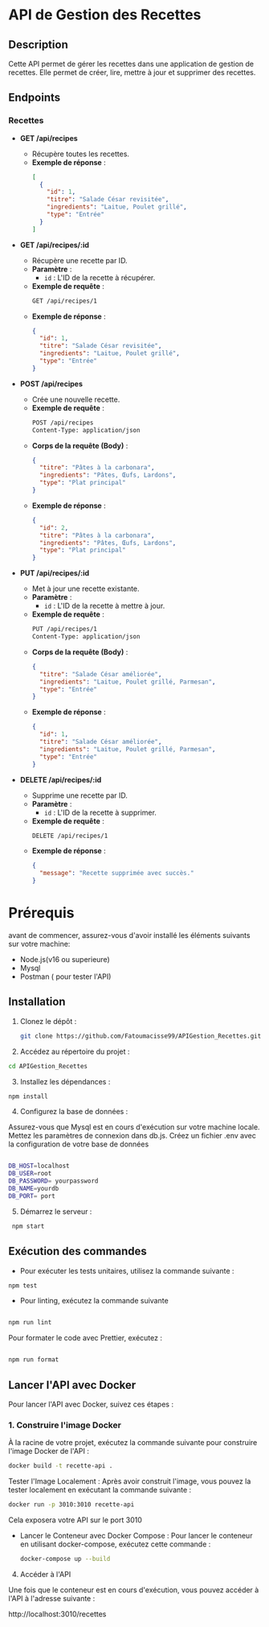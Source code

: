 

# API de Gestion des Recettes

## Description

Cette API permet de gérer les recettes dans une application de gestion de recettes. Elle permet de créer, lire, mettre à jour et supprimer des recettes.

## Endpoints

### Recettes

- **GET /api/recipes**
  - Récupère toutes les recettes.
  - **Exemple de réponse** :
    ```json
    [
      {
        "id": 1,
        "titre": "Salade César revisitée",
        "ingredients": "Laitue, Poulet grillé",
        "type": "Entrée"
      }
    ]
    ```

- **GET /api/recipes/:id**
  - Récupère une recette par ID.
  - **Paramètre** :
    - `id` : L'ID de la recette à récupérer.
  - **Exemple de requête** :
    ```bash
    GET /api/recipes/1
    ```
  - **Exemple de réponse** :
    ```json
    {
      "id": 1,
      "titre": "Salade César revisitée",
      "ingredients": "Laitue, Poulet grillé",
      "type": "Entrée"
    }
    ```

- **POST /api/recipes**
  - Crée une nouvelle recette.
  - **Exemple de requête** :
    ```bash
    POST /api/recipes
    Content-Type: application/json
    ```
  - **Corps de la requête (Body)** :
    ```json
    {
      "titre": "Pâtes à la carbonara",
      "ingredients": "Pâtes, Œufs, Lardons",
      "type": "Plat principal"
    }
    ```
  - **Exemple de réponse** :
    ```json
    {
      "id": 2,
      "titre": "Pâtes à la carbonara",
      "ingredients": "Pâtes, Œufs, Lardons",
      "type": "Plat principal"
    }
    ```

- **PUT /api/recipes/:id**
  - Met à jour une recette existante.
  - **Paramètre** :
    - `id` : L'ID de la recette à mettre à jour.
  - **Exemple de requête** :
    ```bash
    PUT /api/recipes/1
    Content-Type: application/json
    ```
  - **Corps de la requête (Body)** :
    ```json
    {
      "titre": "Salade César améliorée",
      "ingredients": "Laitue, Poulet grillé, Parmesan",
      "type": "Entrée"
    }
    ```
  - **Exemple de réponse** :
    ```json
    {
      "id": 1,
      "titre": "Salade César améliorée",
      "ingredients": "Laitue, Poulet grillé, Parmesan",
      "type": "Entrée"
    }
    ```

- **DELETE /api/recipes/:id**
  - Supprime une recette par ID.
  - **Paramètre** :
    - `id` : L'ID de la recette à supprimer.
  - **Exemple de requête** :
    ```bash
    DELETE /api/recipes/1
    ```
  - **Exemple de réponse** :
    ```json
    {
      "message": "Recette supprimée avec succès."
    }
    ```
# Prérequis
  
  avant de  commencer, assurez-vous d'avoir installé les éléments suivants sur votre machine:

  * Node.js(v16 ou superieure) 
  * Mysql
  * Postman ( pour tester l'API)

## Installation

1. Clonez le dépôt :

   ```bash
   git clone https://github.com/Fatoumacisse99/APIGestion_Recettes.git

 2. Accédez au répertoire du projet :

```bash
cd APIGestion_Recettes
```
3. Installez les dépendances :

```bash
npm install
```

4. Configurez la base de données :

Assurez-vous que Mysql est en cours d'exécution sur votre machine locale.
    Mettez les paramètres de connexion dans db.js.
    Créez un fichier .env avec la configuration de votre base de données

```bash

DB_HOST=localhost
DB_USER=root
DB_PASSWORD= yourpassword
DB_NAME=yourdb
DB_PORT= port
```
5. Démarrez le serveur :

```bash
 npm start
 ```
## Exécution des commandes
 - Pour exécuter les tests unitaires, utilisez la commande suivante :

```bash
npm test
```

- Pour linting, exécutez la commande suivante 

```bash

npm run lint
```
Pour formater le code avec Prettier, exécutez :

```bash

npm run format
```
## Lancer l'API avec Docker

Pour lancer l'API avec Docker, suivez ces étapes :

### 1. Construire l'image Docker

À la racine de votre projet, exécutez la commande suivante pour construire l'image Docker de l'API :

```bash
docker build -t recette-api .
```
Tester l'Image Localement : Après avoir construit l'image, vous pouvez la tester localement en exécutant la commande suivante :
   ```bash
   docker run -p 3010:3010 recette-api
   ```
   Cela exposera votre API sur le port 3010

* Lancer le Conteneur avec Docker Compose : Pour lancer le conteneur en utilisant docker-compose, exécutez cette commande :
  ```bash
  docker-compose up --build
  ```
4. Accéder à l'API

Une fois que le conteneur est en cours d'exécution, vous pouvez accéder à l'API à l'adresse suivante :


http://localhost:3010/recettes
